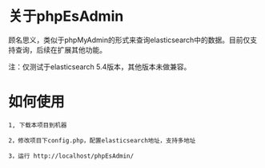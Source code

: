 # 关于phpEsAdmin

顾名思义，类似于phpMyAdmin的形式来查询elasticsearch中的数据。目前仅支持查询，后续在扩展其他功能。

注：仅测试于elasticsearch 5.4版本，其他版本未做兼容。

# 如何使用

    1, 下载本项目到机器

    2，修改项目下config.php，配置elasticsearch地址，支持多地址

    3，运行 http://localhost/phpEsAdmin/